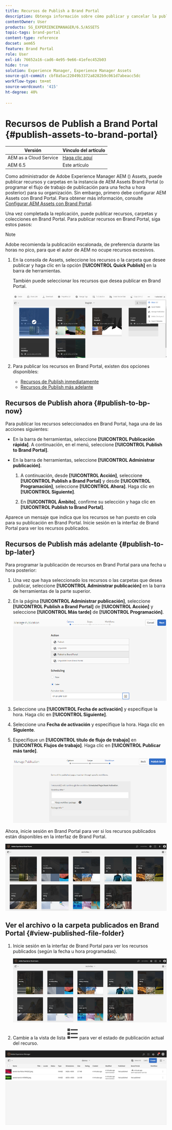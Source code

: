 ```yaml
---
title: Recursos de Publish a Brand Portal
description: Obtenga información sobre cómo publicar y cancelar la publicación de recursos en Brand Portal.
contentOwner: User
products: SG_EXPERIENCEMANAGER/6.5/ASSETS
topic-tags: brand-portal
content-type: reference
docset: aem65
feature: Brand Portal
role: User
exl-id: 76652a16-cad6-4e95-9e66-41efec452b03
hide: true
solution: Experience Manager, Experience Manager Assets
source-git-commit: cbf8a5ac22049b3372a8282b9c061d7abeacc5dc
workflow-type: tm+mt
source-wordcount: '415'
ht-degree: 40%

---
```


# Recursos de Publish a Brand Portal {#publish-assets-to-brand-portal}

| Versión | Vínculo del artículo |
| -------- | ---------------------------- |
| AEM as a Cloud Service | [Haga clic aquí](https://experienceleague.adobe.com/docs/experience-manager-cloud-service/content/assets/brand-portal/publish-to-brand-portal.html?lang=es) |
| AEM 6.5 | Este artículo |

Como administrador de Adobe Experience Manager AEM () Assets, puede publicar recursos y carpetas en la instancia de AEM Assets Brand Portal (o programar el flujo de trabajo de publicación para una fecha u hora posterior) para su organización. Sin embargo, primero debe configurar AEM Assets con Brand Portal. Para obtener más información, consulte [Configurar AEM Assets con Brand Portal](/help/assets/configure-aem-assets-with-brand-portal.md).

Una vez completada la replicación, puede publicar recursos, carpetas y colecciones en Brand Portal. Para publicar recursos en Brand Portal, siga estos pasos:

>[!NOTE]
>
>Adobe recomienda la publicación escalonada, de preferencia durante las horas no pico, para que el autor de AEM no ocupe recursos excesivos.

1. En la consola de Assets, seleccione los recursos o la carpeta que desee publicar y haga clic en la opción **[!UICONTROL Quick Publish]** en la barra de herramientas.

   También puede seleccionar los recursos que desea publicar en Brand Portal.

   ![publish2bp-2](assets/publish2bp.png)

1. Para publicar los recursos en Brand Portal, existen dos opciones disponibles:
   * [Recursos de Publish inmediatamente](#publish-to-bp-now)
   * [Recursos de Publish más adelante](#publish-to-bp-now)

## Recursos de Publish ahora {#publish-to-bp-now}

Para publicar los recursos seleccionados en Brand Portal, haga una de las acciones siguientes:

* En la barra de herramientas, seleccione **[!UICONTROL Publicación rápida]**. A continuación, en el menú, seleccione **[!UICONTROL Publish to Brand Portal]**.

* En la barra de herramientas, seleccione **[!UICONTROL Administrar publicación]**.

   1. A continuación, desde **[!UICONTROL Acción]**, seleccione **[!UICONTROL Publish a Brand Portal]** y desde **[!UICONTROL Programación]**, seleccione **[!UICONTROL Ahora]**. Haga clic en **[!UICONTROL Siguiente]**.

   2. En **[!UICONTROL Ámbito]**, confirme su selección y haga clic en **[!UICONTROL Publish to Brand Portal]**.

Aparece un mensaje que indica que los recursos se han puesto en cola para su publicación en Brand Portal. Inicie sesión en la interfaz de Brand Portal para ver los recursos publicados.

## Recursos de Publish más adelante {#publish-to-bp-later}

Para programar la publicación de recursos en Brand Portal para una fecha u hora posterior:

1. Una vez que haya seleccionado los recursos o las carpetas que desea publicar, seleccione **[!UICONTROL Administrar publicación]** en la barra de herramientas de la parte superior.

1. En la página **[!UICONTROL Administrar publicación]**, seleccione **[!UICONTROL Publish a Brand Portal]** de **[!UICONTROL Acción]** y seleccione **[!UICONTROL Más tarde]** de **[!UICONTROL Programación]**.

   ![publishlaterbp-1](assets/publishlaterbp-1.png)

1. Seleccione una **[!UICONTROL Fecha de activación]** y especifique la hora. Haga clic en **[!UICONTROL Siguiente]**. 

1. Seleccione una **Fecha de activación** y especifique la hora. Haga clic en **Siguiente**. 

1. Especifique un **[!UICONTROL título de flujo de trabajo]** en **[!UICONTROL Flujos de trabajo]**. Haga clic en **[!UICONTROL Publicar más tarde]**.

   ![publishworkflow](assets/publishworkflow.png)

Ahora, inicie sesión en Brand Portal para ver si los recursos publicados están disponibles en la interfaz de Brand Portal.

![bp_landingpage](assets/bp_landingpage.png)

## Ver el archivo o la carpeta publicados en Brand Portal {#view-published-file-folder}

1. Inicie sesión en la interfaz de Brand Portal para ver los recursos publicados (según la fecha u hora programadas).

   ![bp_landingpage](assets/bp_landingpage.png)

1. Cambie a la vista de lista ![Vista de lista](assets/list-view.svg) para ver el estado de publicación actual del recurso.

<!--2. On the [Asset Reports page](#https://experienceleague.adobe.com/es/docs/experience-manager-cloud-service/content/assets/admin/asset-reports), you can see the current state of the report job, for example, Success, Failed, Queued, or Scheduled.-->

![estado del informe generado](assets/report-status.JPG)
